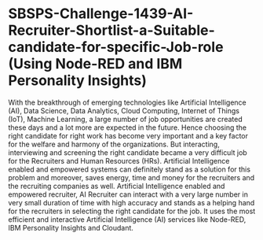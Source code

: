 # SBSPS-Challenge-1439-AI-Recruiter-Shortlist-a-Suitable-candidate-for-specific-Job-role (Using Node-RED and IBM Personality Insights)
With the breakthrough of emerging technologies like Artificial Intelligence (AI), Data Science, Data Analytics, Cloud Computing, Internet of Things (IoT), Machine Learning, a large number of job opportunities are created these days and a lot more are expected in the future. Hence choosing the right candidate for right work has become very important and a key factor for the welfare and harmony of the organizations. But interacting, interviewing and screening the right candidate became a very difficult job for the Recruiters and Human Resources (HRs).
Artificial Intelligence enabled and empowered systems can definitely stand as a solution for this problem and moreover, saves energy, time and money for the recruiters and the recruiting companies as well. Artificial Intelligence enabled and empowered recruiter, AI Recruiter can interact with a very large number in very small duration of time with high accuracy and stands as a helping hand for the recruiters in selecting the right candidate for the job. It uses the most efficient and interactive Artificial Intelligence (AI) services like Node-RED, IBM Personality Insights and Cloudant.

